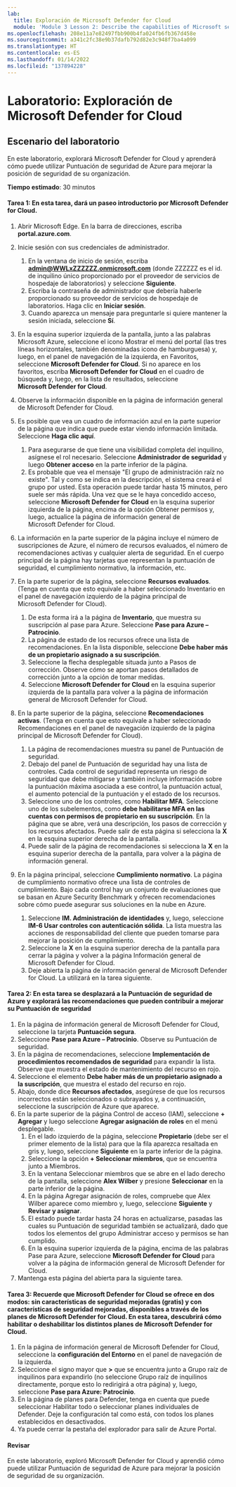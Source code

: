 ```yaml
---
lab:
  title: Exploración de Microsoft Defender for Cloud
  module: 'Module 3 Lesson 2: Describe the capabilities of Microsoft security solutions: Describe security management capabilities of Azure'
ms.openlocfilehash: 208e11a7e82497fbb900b4fa024fb6fb367d458e
ms.sourcegitcommit: a341c2fc38e9b37dafb792d82e3c948f7ba4a099
ms.translationtype: HT
ms.contentlocale: es-ES
ms.lasthandoff: 01/14/2022
ms.locfileid: "137894228"
---
```

# <a name="lab-explore-microsoft-defender-for-cloud"></a>Laboratorio: Exploración de Microsoft Defender for Cloud

## <a name="lab-scenario"></a>Escenario del laboratorio
En este laboratorio, explorará Microsoft Defender for Cloud y aprenderá cómo puede utilizar Puntuación de seguridad de Azure para mejorar la posición de seguridad de su organización.

**Tiempo estimado**: 30 minutos

#### <a name="task-1-in-this-task-you-will-take-a-brief-tour-of-microsoft-defender-for-cloud"></a>Tarea 1: En esta tarea, dará un paseo introductorio por Microsoft Defender for Cloud.
1.  Abrir Microsoft Edge. En la barra de direcciones, escriba **portal.azure.com**.

1. Inicie sesión con sus credenciales de administrador.
    1. En la ventana de inicio de sesión, escriba **admin@WWLxZZZZZZ.onmicrosoft.com** (donde ZZZZZZ es el id. de inquilino único proporcionado por el proveedor de servicios de hospedaje de laboratorios) y seleccione **Siguiente**.
    1. Escriba la contraseña de administrador que debería haberle proporcionado su proveedor de servicios de hospedaje de laboratorios. Haga clic en **Iniciar sesión**.
    1. Cuando aparezca un mensaje para preguntarle si quiere mantener la sesión iniciada, seleccione **Sí**.

1. En la esquina superior izquierda de la pantalla, junto a las palabras Microsoft Azure, seleccione el icono Mostrar el menú del portal (las tres líneas horizontales, también denominadas icono de hamburguesa) y, luego, en el panel de navegación de la izquierda, en Favoritos, seleccione **Microsoft Defender for Cloud**.  Si no aparece en los favoritos, escriba **Microsoft Defender for Cloud** en el cuadro de búsqueda y, luego, en la lista de resultados, seleccione **Microsoft Defender for Cloud**.

1. Observe la información disponible en la página de información general de Microsoft Defender for Cloud.  

1. Es posible que vea un cuadro de información azul en la parte superior de la página que indica que puede estar viendo información limitada.  Seleccione **Haga clic aquí**.
    1. Para asegurarse de que tiene una visibilidad completa del inquilino, asígnese el rol necesario.  Seleccione **Administrador de seguridad** y luego **Obtener acceso** en la parte inferior de la página.
    1. Es probable que vea el mensaje "El grupo de administración raíz no existe".  Tal y como se indica en la descripción, el sistema creará el grupo por usted.  Esta operación puede tardar hasta 15 minutos, pero suele ser más rápida.  Una vez que se le haya concedido acceso, seleccione **Microsoft Defender for Cloud** en la esquina superior izquierda de la página, encima de la opción Obtener permisos y, luego, actualice la página de información general de Microsoft Defender for Cloud.

1. La información en la parte superior de la página incluye el número de suscripciones de Azure, el número de recursos evaluados, el número de recomendaciones activas y cualquier alerta de seguridad.  En el cuerpo principal de la página hay tarjetas que representan la puntuación de seguridad, el cumplimiento normativo, la información, etc.  

1. En la parte superior de la página, seleccione **Recursos evaluados**.  (Tenga en cuenta que esto equivale a haber seleccionado Inventario en el panel de navegación izquierdo de la página principal de Microsoft Defender for Cloud).
    1. De esta forma irá a la página de **Inventario**, que muestra su suscripción al pase para Azure.  Seleccione **Pase para Azure – Patrocinio**.
    1. La página de estado de los recursos ofrece una lista de recomendaciones.  En la lista disponible, seleccione **Debe haber más de un propietario asignado a su suscripción**.
    1. Seleccione la flecha desplegable situada junto a Pasos de corrección. Observe cómo se aportan pasos detallados de corrección junto a la opción de tomar medidas.  
    1. Seleccione **Microsoft Defender for Cloud** en la esquina superior izquierda de la pantalla para volver a la página de información general de Microsoft Defender for Cloud.

1. En la parte superior de la página, seleccione **Recomendaciones activas**.  (Tenga en cuenta que esto equivale a haber seleccionado Recomendaciones en el panel de navegación izquierdo de la página principal de Microsoft Defender for Cloud).
    1. La página de recomendaciones muestra su panel de Puntuación de seguridad.
    1. Debajo del panel de Puntuación de seguridad hay una lista de controles. Cada control de seguridad representa un riesgo de seguridad que debe mitigarse y también incluye información sobre la puntuación máxima asociada a ese control, la puntuación actual, el aumento potencial de la puntuación y el estado de los recursos.  
    1. Seleccione uno de los controles, como **Habilitar MFA**.  Seleccione uno de los subelementos, como **debe habilitarse MFA en las cuentas con permisos de propietario en su suscripción**.  En la página que se abre, verá una descripción, los pasos de corrección y los recursos afectados. Puede salir de esta página si selecciona la **X** en la esquina superior derecha de la pantalla.
    1. Puede salir de la página de recomendaciones si selecciona la **X** en la esquina superior derecha de la pantalla, para volver a la página de información general.

1. En la página principal, seleccione **Cumplimiento normativo**. La página de cumplimiento normativo ofrece una lista de controles de cumplimiento.  Bajo cada control hay un conjunto de evaluaciones que se basan en Azure Security Benchmark y ofrecen recomendaciones sobre cómo puede asegurar sus soluciones en la nube en Azure.
    1. Seleccione **IM. Administración de identidades** y, luego, seleccione **IM-6 Usar controles con autenticación sólida**.  La lista muestra las acciones de responsabilidad del cliente que pueden tomarse para mejorar la posición de cumplimiento.
    1. Seleccione la **X** en la esquina superior derecha de la pantalla para cerrar la página y volver a la página Información general de Microsoft Defender for Cloud. 
    1. Deje abierta la página de información general de Microsoft Defender for Cloud. La utilizará en la tarea siguiente.


#### <a name="task-2-in-this-task-you-will-navigate-to-azure-secure-score-and-explore-recommendations-that-can-improve-your-secure-score"></a>Tarea 2: En esta tarea se desplazará a la Puntuación de seguridad de Azure y explorará las recomendaciones que pueden contribuir a mejorar su Puntuación de seguridad 

1. En la página de información general de Microsoft Defender for Cloud, seleccione la tarjeta **Puntuación segura**.
1. Seleccione **Pase para Azure – Patrocinio**.  Observe su Puntuación de seguridad.
1. En la página de recomendaciones, seleccione **Implementación de procedimientos recomendados de seguridad** para expandir la lista. Observe que muestra el estado de mantenimiento del recurso en rojo.
1. Seleccione el elemento **Debe haber más de un propietario asignado a la suscripción**, que muestra el estado del recurso en rojo. 
1. Abajo, donde dice **Recursos afectados**, asegúrese de que los recursos incorrectos están seleccionados o subrayados y, a continuación, seleccione la suscripción de Azure que aparece.
1. En la parte superior de la página Control de acceso (IAM), seleccione **+ Agregar** y luego seleccione **Agregar asignación de roles** en el menú desplegable.
    1. En el lado izquierdo de la página, seleccione **Propietario** (debe ser el primer elemento de la lista) para que la fila aparezca resaltada en gris y, luego, seleccione **Siguiente** en la parte inferior de la página.
    1. Seleccione la opción **+ Seleccionar miembros**, que se encuentra junto a Miembros. 
    1. En la ventana Seleccionar miembros que se abre en el lado derecho de la pantalla, seleccione **Alex Wilber** y presione **Seleccionar** en la parte inferior de la página.  
    1. En la página Agregar asignación de roles, compruebe que Alex Wilber aparece como miembro y, luego, seleccione **Siguiente** y **Revisar y asignar**.
    1. El estado puede tardar hasta 24 horas en actualizarse, pasadas las cuales su Puntuación de seguridad también se actualizará, dado que todos los elementos del grupo Administrar acceso y permisos se han cumplido.
    1. En la esquina superior izquierda de la página, encima de las palabras Pase para Azure, seleccione **Microsoft Defender for Cloud** para volver a la página de información general de Microsoft Defender for Cloud.
1. Mantenga esta página del abierta para la siguiente tarea.


#### <a name="task-3--recall-that-microsoft-defender-for-cloud-is-offered-in-two-modes-without-enhanced-security-features-free-and-with-enhanced-security-features-which-are-available-through-the-microsoft-defender-for-cloud-plans-in-this-task-you-discover-how-to-enabledisable-the-various-microsoft-defender-for-cloud-plans"></a>Tarea 3:  Recuerde que Microsoft Defender for Cloud se ofrece en dos modos: sin características de seguridad mejoradas (gratis) y con características de seguridad mejoradas, disponibles a través de los planes de Microsoft Defender for Cloud. En esta tarea, descubrirá cómo habilitar o deshabilitar los distintos planes de Microsoft Defender for Cloud.

1.  En la página de información general de Microsoft Defender for Cloud, seleccione la **configuración del Entorno** en el panel de navegación de la izquierda.
1. Seleccione el signo mayor que **>** que se encuentra junto a Grupo raíz de inquilinos para expandirlo (no seleccione Grupo raíz de inquilinos directamente, porque esto lo redirigirá a otra página) y, luego, seleccione **Pase para Azure: Patrocinio**.
1.  En la página de planes para Defender, tenga en cuenta que puede seleccionar Habilitar todo o seleccionar planes individuales de Defender. Deje la configuración tal como está, con todos los planes establecidos en desactivados.
1.  Ya puede cerrar la pestaña del explorador para salir de Azure Portal.


#### <a name="review"></a>Revisar
En este laboratorio, exploró Microsoft Defender for Cloud y aprendió cómo puede utilizar Puntuación de seguridad de Azure para mejorar la posición de seguridad de su organización.

